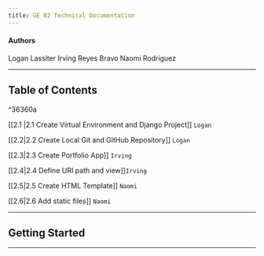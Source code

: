 ```yaml
---
title: GE 02 Technical Documentation
---
```

#### Authors
Logan Lassiter
Irving Reyes Bravo
Naomi Rodriguez
***
## Table of Contents

^36360a

[[2.1 |2.1 Create Virtual Environment and Django Project]] `Logan`

[[2.2|2.2 Create Local Git and GitHub Repository]] `Logan`

[[2.3|2.3 Create Portfolio App]] `Irving`

[[2.4|2.4 Define URI path and view]]`Irving`

[[2.5|2.5 Create HTML Template]] `Naomi`

[[2.6|2.6 Add static files]] `Naomi`

***
## Getting Started
***